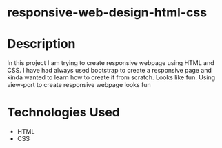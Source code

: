 # responsive-web-design-html-css

# Description
In this project I am trying to create responsive webpage using HTML and CSS. I have had always used bootstrap to create a responsive page and kinda wanted to learn how to create it from scratch. Looks like fun. Using view-port to create responsive webpage looks fun

# Technologies Used

  - HTML
  - CSS
